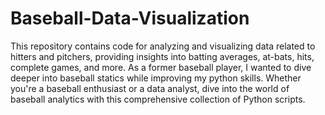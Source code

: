 # Baseball-Data-Visualization
This repository contains code for analyzing and visualizing data related to hitters and pitchers, providing insights into batting averages, at-bats, hits, complete games, and more. As a former baseball player, I wanted to dive deeper into baseball statics while improving my python skills. Whether you're a baseball enthusiast or a data analyst, dive into the world of baseball analytics with this comprehensive collection of Python scripts.
